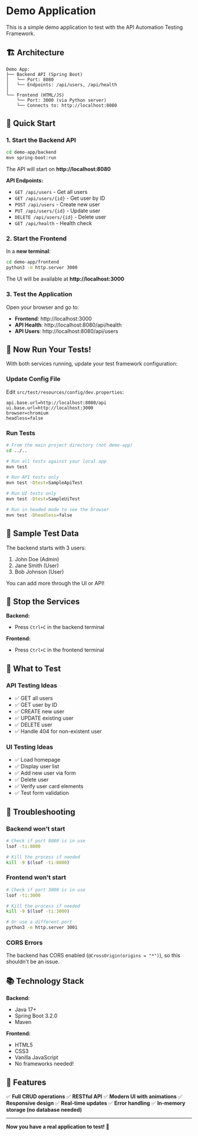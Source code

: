 # Demo Application

This is a simple demo application to test with the API Automation Testing Framework.

## 🏗️ Architecture

```
Demo App:
├── Backend API (Spring Boot)
│   └── Port: 8080
│   └── Endpoints: /api/users, /api/health
│
└── Frontend (HTML/JS)
    └── Port: 3000 (via Python server)
    └── Connects to: http://localhost:8080
```

## 🚀 Quick Start

### 1. Start the Backend API

```bash
cd demo-app/backend
mvn spring-boot:run
```

The API will start on **http://localhost:8080**

**API Endpoints:**
- `GET /api/users` - Get all users
- `GET /api/users/{id}` - Get user by ID
- `POST /api/users` - Create new user
- `PUT /api/users/{id}` - Update user
- `DELETE /api/users/{id}` - Delete user
- `GET /api/health` - Health check

### 2. Start the Frontend

In a **new terminal**:

```bash
cd demo-app/frontend
python3 -m http.server 3000
```

The UI will be available at **http://localhost:3000**

### 3. Test the Application

Open your browser and go to:
- **Frontend**: http://localhost:3000
- **API Health**: http://localhost:8080/api/health
- **API Users**: http://localhost:8080/api/users

## 🧪 Now Run Your Tests!

With both services running, update your test framework configuration:

### Update Config File

Edit `src/test/resources/config/dev.properties`:

```properties
api.base.url=http://localhost:8080/api
ui.base.url=http://localhost:3000
browser=chromium
headless=false
```

### Run Tests

```bash
# From the main project directory (not demo-app)
cd ../..

# Run all tests against your local app
mvn test

# Run API tests only
mvn test -Dtest=SampleApiTest

# Run UI tests only
mvn test -Dtest=SampleUiTest

# Run in headed mode to see the browser
mvn test -Dheadless=false
```

## 📝 Sample Test Data

The backend starts with 3 users:
1. John Doe (Admin)
2. Jane Smith (User)
3. Bob Johnson (User)

You can add more through the UI or API!

## 🛑 Stop the Services

**Backend:**
- Press `Ctrl+C` in the backend terminal

**Frontend:**
- Press `Ctrl+C` in the frontend terminal

## 🎯 What to Test

### API Testing Ideas
- ✅ GET all users
- ✅ GET user by ID
- ✅ CREATE new user
- ✅ UPDATE existing user
- ✅ DELETE user
- ✅ Handle 404 for non-existent user

### UI Testing Ideas
- ✅ Load homepage
- ✅ Display user list
- ✅ Add new user via form
- ✅ Delete user
- ✅ Verify user card elements
- ✅ Test form validation

## 🔧 Troubleshooting

### Backend won't start
```bash
# Check if port 8080 is in use
lsof -ti:8080

# Kill the process if needed
kill -9 $(lsof -ti:8080)
```

### Frontend won't start
```bash
# Check if port 3000 is in use
lsof -ti:3000

# Kill the process if needed
kill -9 $(lsof -ti:3000)

# Or use a different port
python3 -m http.server 3001
```

### CORS Errors
The backend has CORS enabled (`@CrossOrigin(origins = "*")`), so this shouldn't be an issue.

## 📚 Technology Stack

**Backend:**
- Java 17+
- Spring Boot 3.2.0
- Maven

**Frontend:**
- HTML5
- CSS3
- Vanilla JavaScript
- No frameworks needed!

## 🎨 Features

✅ **Full CRUD operations**
✅ **RESTful API**
✅ **Modern UI with animations**
✅ **Responsive design**
✅ **Real-time updates**
✅ **Error handling**
✅ **In-memory storage (no database needed)**

---

**Now you have a real application to test! 🎉**
